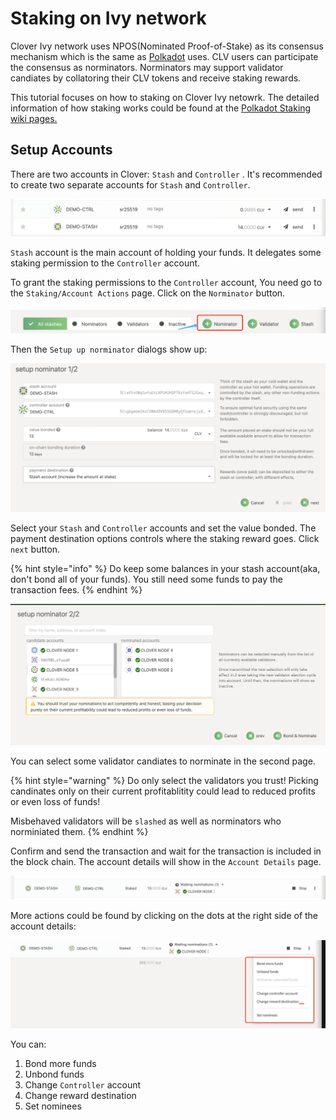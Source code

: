 # Staking on Ivy network

Clover Ivy network uses NPOS(Nominated Proof-of-Stake) as its consensus mechanism which is the same as [Polkadot](https://polkadot.network) uses. CLV users can participate the consensus as norminators. Norminators may support validator candiates by collatoring their CLV tokens and receive staking rewards.

This tutorial focuses on how to staking on Clover Ivy netowrk. The detailed information of how staking works could be found at the [Polkadot Staking wiki pages.](https://wiki.polkadot.network/docs/learn-staking)



## Setup Accounts

There are two accounts in Clover: `Stash` and `Controller` . It's recommended to create two separate accounts for `Stash` and `Controller`.

![Stash And Controller accounts.](<../.gitbook/assets/image (89).png>)

`Stash` account is the main account of holding your funds. It delegates some staking permission to the `Controller` account.

To grant the staking permissions to the `Controller` account, You need go to the `Staking/Account Actions` page. Click on the `Norminator` button.

![](<../.gitbook/assets/image (90).png>)

Then the `Setup up norminator` dialogs show up:

![Setup norminator dialog 1](<../.gitbook/assets/image (94).png>)

Select your `Stash` and `Controller` accounts and set the value bonded. The payment destination options controls where the staking reward goes. Click `next` button.

{% hint style="info" %}
Do keep some balances in your stash account(aka, don't bond all of your funds). You still need some funds to pay the transaction fees.
{% endhint %}

![Setup norminator dialog2](<../.gitbook/assets/image (93).png>)

You can select some validator candiates to norminate in the second page.&#x20;

{% hint style="warning" %}
Do only select the validators you trust! Picking candinates only on their current profitablitity could lead to reduced profits or even loss of funds!

Misbehaved validators will be `slashed` as well as norminators who norminiated them.
{% endhint %}

Confirm and send the transaction and wait for the transaction is included in the block chain. The account details will show in the `Account Details` page.

![Normation details](<../.gitbook/assets/image (95).png>)

More actions could be found by clicking on the dots at the right side of the account details:

![Account actions](<../.gitbook/assets/image (91).png>)

You can:

1. Bond more funds
2. Unbond funds
3. Change `Controller` account
4. Change reward destination
5. Set nominees

